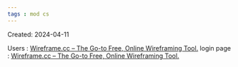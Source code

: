 ```yaml
---
tags : mod cs
---
```

Created: 2024-04-11

Users : [Wireframe.cc – The Go-to Free, Online Wireframing Tool.](https://wireframe.cc/JBD8so) 
login page : [Wireframe.cc – The Go-to Free, Online Wireframing Tool.](https://wireframe.cc/a6uspr) 